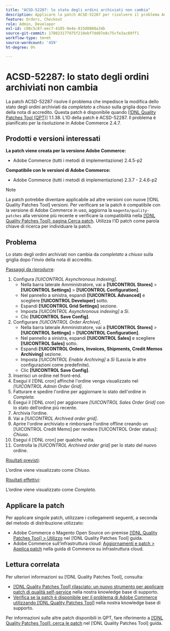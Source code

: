 ```yaml
---
title: "ACSD-52287: lo stato degli ordini archiviati non cambia"
description: Applicare la patch ACSD-52287 per risolvere il problema Adobe Commerce, in cui lo stato degli ordini archiviati non cambia da *completato* a *chiuso* sulla griglia dopo l'invio della nota di credito.
feature: Orders, Checkout
role: Admin, Developer
exl-id: c88c5c87-eec7-4105-9e4e-815d0888a34b
source-git-commit: 178023177975f210ebf7dd07e8c75cfe3ac89ff1
workflow-type: tm+mt
source-wordcount: '459'
ht-degree: 0%

---
```


# ACSD-52287: lo stato degli ordini archiviati non cambia

La patch ACSD-52287 risolve il problema che impedisce la modifica dello stato degli ordini archiviati da *completato* a *chiuso* sulla griglia dopo l&#39;invio della nota di accredito. Questa patch è disponibile quando [[!DNL Quality Patches Tool (QPT)]](/help/announcements/adobe-commerce-announcements/magento-quality-patches-released-new-tool-to-self-serve-quality-patches.md) 1.1.38. L’ID della patch è ACSD-52287. Il problema è pianificato per la risoluzione in Adobe Commerce 2.4.7.

## Prodotti e versioni interessati

**La patch viene creata per la versione Adobe Commerce:**

* Adobe Commerce (tutti i metodi di implementazione) 2.4.5-p2

**Compatibile con le versioni di Adobe Commerce:**

* Adobe Commerce (tutti i metodi di implementazione) 2.3.7 - 2.4.6-p2

>[!NOTE]
>
>La patch potrebbe diventare applicabile ad altre versioni con nuove [!DNL Quality Patches Tool] versioni. Per verificare se la patch è compatibile con la versione di Adobe Commerce in uso, aggiorna la `magento/quality-patches` alla versione più recente e verificare la compatibilità nella [[!DNL Quality Patches Tool]: pagina Cerca patch](https://experienceleague.adobe.com/tools/commerce-quality-patches/index.html). Utilizza l’ID patch come parola chiave di ricerca per individuare la patch.

## Problema

Lo stato degli ordini archiviati non cambia da *completato* a *chiuso* sulla griglia dopo l&#39;invio della nota di accredito.

<u>Passaggi da riprodurre</u>:

1. Configura *[!UICONTROL Asynchronous Indexing]*.
   * Nella barra laterale Amministratore, vai a **[!UICONTROL Stores]** > **[!UICONTROL Settings]** > **[!UICONTROL Configuration]**.
   * Nel pannello a sinistra, espandi **[!UICONTROL Advanced]** e scegliere **[!UICONTROL Developer]** sotto.
   * Espandi **[!UICONTROL Grid Settings]** sezione.
   * Imposta *[!UICONTROL Asynchronous indexing]* a *Sì*.
   * Clic **[!UICONTROL Save Config]**.
1. Configurare *[!UICONTROL Order Archive]*.
   * Nella barra laterale Amministratore, vai a **[!UICONTROL Stores]** > **[!UICONTROL Settings]** > **[!UICONTROL Configuration]**.
   * Nel pannello a sinistra, espandi **[!UICONTROL Sales]** e scegliere **[!UICONTROL Sales]** sotto.
   * Espandi **[!UICONTROL Orders, Invoices, Shipments, Credit Memos Archiving]** sezione.
   * Imposta *[!UICONTROL Enable Archiving]* a *Sì* (Lascia le altre configurazioni come predefinite).
   * Clic **[!UICONTROL Save Config]**.
1. Inserisci un ordine nel front-end.
1. Esegui il [!DNL cron]  affinché l&#39;ordine venga visualizzato nel *[!UICONTROL Admin Order Grid]*.
1. Fatturare e spedire l&#39;ordine per aggiornare lo stato dell&#39;ordine in *Completa*.
1. Esegui il [!DNL cron]  per aggiornare *[!UICONTROL Sales Order Grid]* con lo stato dell’ordine più recente.
1. Archivia l’ordine.
1. Vai a *[!UICONTROL Archived order grid]*.
1. Aprire l&#39;ordine archiviato e rimborsare l&#39;ordine offline creando un [!UICONTROL Credit Memo] per rendere [!UICONTROL Order status]: *Chiuso*.
1. Esegui il [!DNL cron] per qualche volta.
1. Controlla la *[!UICONTROL Archived order grid]* per lo stato del nuovo ordine.

<u>Risultati previsti</u>:

L’ordine viene visualizzato come *Chiuso*.

<u>Risultati effettivi</u>:

L’ordine viene visualizzato come *Completa*.

## Applicare la patch

Per applicare singole patch, utilizzare i collegamenti seguenti, a seconda del metodo di distribuzione utilizzato:

* Adobe Commerce o Magento Open Source on-premise [[!DNL Quality Patches Tool] > Utilizzo](https://experienceleague.adobe.com/docs/commerce-operations/tools/quality-patches-tool/usage.html) nel [!DNL Quality Patches Tool] guida.
* Adobe Commerce sull’infrastruttura cloud: [Aggiornamenti e patch > Applica patch](https://experienceleague.adobe.com/docs/commerce-cloud-service/user-guide/develop/upgrade/apply-patches.html) nella guida di Commerce su infrastruttura cloud.

## Lettura correlata

Per ulteriori informazioni su [!DNL Quality Patches Tool], consulta:

* [[!DNL Quality Patches Tool] rilasciato: un nuovo strumento per applicare patch di qualità self-service](/help/announcements/adobe-commerce-announcements/magento-quality-patches-released-new-tool-to-self-serve-quality-patches.md) nella nostra knowledge base di supporto.
* [Verifica se la patch è disponibile per il problema di Adobe Commerce utilizzando [!DNL Quality Patches Tool]](/help/support-tools/patches-available-in-qpt-tool/check-patch-for-magento-issue-with-magento-quality-patches.md) nella nostra knowledge base di supporto.

Per informazioni sulle altre patch disponibili in QPT, fare riferimento a [[!DNL Quality Patches Tool]: cerca le patch](https://experienceleague.adobe.com/tools/commerce-quality-patches/index.html) nel [!DNL Quality Patches Tool] guida.
